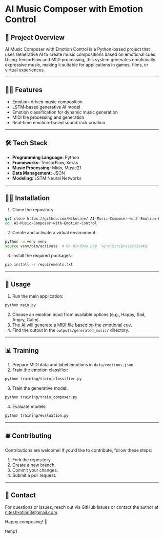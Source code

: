 # AI Music Composer with Emotion Control

## 📌 Project Overview
AI Music Composer with Emotion Control is a Python-based project that uses Generative AI to create music compositions based on emotional cues. Using TensorFlow and MIDI processing, this system generates emotionally expressive music, making it suitable for applications in games, films, or virtual experiences.

---

## 🧑‍💻 Features
- Emotion-driven music composition
- LSTM-based generative AI model
- Emotion classification for dynamic music generation
- MIDI file processing and generation
- Real-time emotion-based soundtrack creation

---

## 🛠️ Tech Stack
- **Programming Language:** Python
- **Frameworks:** TensorFlow, Keras
- **Music Processing:** Mido, Music21
- **Data Management:** JSON
- **Modeling:** LSTM Neural Networks



---

## 🧑‍🏫 Installation
1. Clone the repository:
```bash
git clone https://github.com/Nikosane/ AI-Music-Composer-with-Emotion-Control.git
cd  AI-Music-Composer-with-Emotion-Control
```
2. Create and activate a virtual environment:
```bash
python -m venv venv
source venv/bin/activate  # On Windows use `venv\Scripts\activate`
```
3. Install the required packages:
```bash
pip install -r requirements.txt
```

---

## 🧪 Usage
1. Run the main application:
```bash
python main.py
```
2. Choose an emotion input from available options (e.g., Happy, Sad, Angry, Calm).
3. The AI will generate a MIDI file based on the emotional cue.
4. Find the output in the `outputs/generated_music/` directory.

---

## 📊 Training
1. Prepare MIDI data and label emotions in `data/emotions.json`.
2. Train the emotion classifier:
```bash
python training/train_classifier.py
```
3. Train the generative model:
```bash
python training/train_composer.py
```
4. Evaluate models:
```bash
python training/evaluation.py
```

---

## 🛎️ Contributing
Contributions are welcome! If you'd like to contribute, follow these steps:
1. Fork the repository.
2. Create a new branch.
3. Commit your changes.
4. Submit a pull request.

---

## 📧 Contact
For questions or issues, reach out via GitHub Issues or contact the author at [niteshkotian3@gmail.com](mailto:niteshkotian3@gmail.com).

Happy composing! 🎵

temp1
